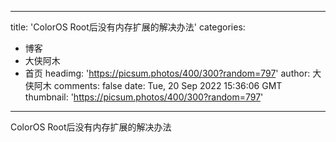 
---
title: 'ColorOS Root后没有内存扩展的解决办法'
categories: 
 - 博客
 - 大侠阿木
 - 首页
headimg: 'https://picsum.photos/400/300?random=797'
author: 大侠阿木
comments: false
date: Tue, 20 Sep 2022 15:36:06 GMT
thumbnail: 'https://picsum.photos/400/300?random=797'
---

<div>   
ColorOS Root后没有内存扩展的解决办法  
</div>
            
